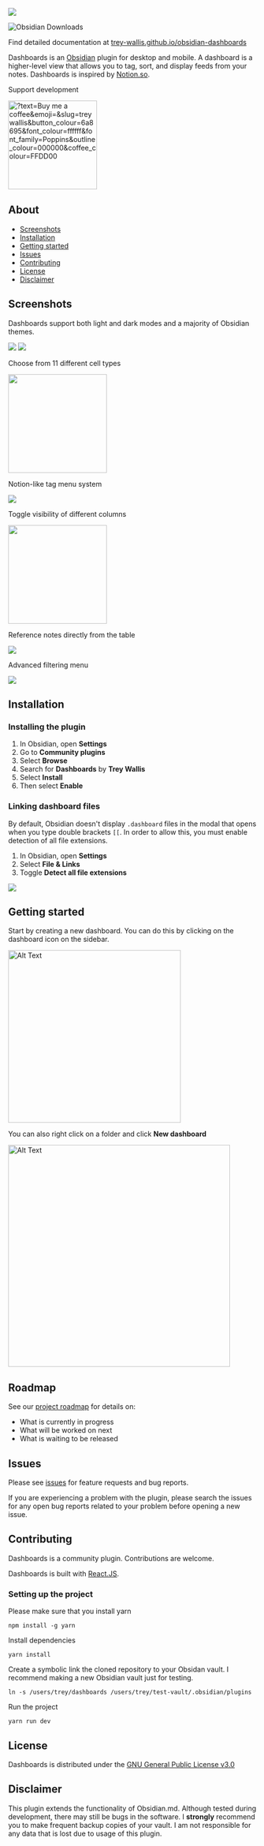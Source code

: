 ![](/cover.png)

![Obsidian Downloads](https://img.shields.io/badge/dynamic/json?logo=obsidian&color=%23483699&label=downloads&query=%24%5B%22notion-like-tables%22%5D.downloads&url=https%3A%2F%2Fraw.githubusercontent.com%2Fobsidianmd%2Fobsidian-releases%2Fmaster%2Fcommunity-plugin-stats.json)

Find detailed documentation at [trey-wallis.github.io/obsidian-dashboards](https://trey-wallis.github.io/obsidian-dashboards)

Dashboards is an [Obsidian](https://obsidian.md/) plugin for desktop and mobile. A dashboard is a higher-level view that allows you to tag, sort, and display feeds from your notes. Dashboards is inspired by [Notion.so](https://www.notion.so/).

Support development

<a href="https://buymeacoffee.com/treywallis" target="_blank" rel="noopener">
<img width="180px" src="https://img.buymeacoffee.com/button-api/?text=Buy me a coffee&amp;emoji=&amp;slug=treywallis&amp;button_colour=6a8695&amp;font_colour=ffffff&amp;font_family=Poppins&amp;outline_colour=000000&amp;coffee_colour=FFDD00" referrerpolicy="no-referrer" alt="?text=Buy me a coffee&amp;emoji=&amp;slug=treywallis&amp;button_colour=6a8695&amp;font_colour=ffffff&amp;font_family=Poppins&amp;outline_colour=000000&amp;coffee_colour=FFDD00"></a>

## About

-   [Screenshots](#screenshots)
-   [Installation](#installation)
-   [Getting started](#getting-started)
-   [Issues](#issues)
-   [Contributing](#contributing)
-   [License](#license)
-   [Disclaimer](#disclaimer)

## Screenshots

Dashboards support both light and dark modes and a majority of Obsidian themes.

![](/assets/light-mode.png)
![](/assets/dark-mode.png)

Choose from 11 different cell types

<img src="./assets/type-menu.png" width="200">

Notion-like tag menu system

![](/assets/tag-menu.png)

Toggle visibility of different columns

<img src="./assets/toggle-menu.png" width="200">

Reference notes directly from the table

![](/assets/file-menu.png)

Advanced filtering menu

![](/assets/filter-menu.png)

## Installation

### Installing the plugin

1. In Obsidian, open **Settings**
2. Go to **Community plugins**
3. Select **Browse**
4. Search for **Dashboards** by **Trey Wallis**
5. Select **Install**
6. Then select **Enable**

### Linking dashboard files

By default, Obsidian doesn't display `.dashboard` files in the modal that opens when you type double brackets `[[`. In order to allow this, you must enable detection of all file extensions.

1. In Obsidian, open **Settings**
2. Select **File & Links**
3. Toggle **Detect all file extensions**

![](/assets/detect-all-extensions.png)

## Getting started

Start by creating a new dashboard. You can do this by clicking on the dashboard icon on the sidebar.

<img src="./assets/new-dashboard-sidebar.png" alt="Alt Text" width="350">

You can also right click on a folder and click **New dashboard**

<img src="./assets/new-dashboard-folder.png" alt="Alt Text" width="450">

## Roadmap

See our [project roadmap](https://github.com/users/trey-wallis/projects/2) for details on:

-   What is currently in progress
-   What will be worked on next
-   What is waiting to be released

## Issues

Please see [issues](https://github.com/trey-wallis/obsidian-dashboards/issues) for feature requests and bug reports.

If you are experiencing a problem with the plugin, please search the issues for any open bug reports related to your problem before opening a new issue.

## Contributing

Dashboards is a community plugin. Contributions are welcome.

Dashboards is built with [React.JS](https://react.dev/).

### Setting up the project

Please make sure that you install yarn

```shell
npm install -g yarn
```

Install dependencies

```shell
yarn install
```

Create a symbolic link the cloned repository to your Obsidan vault. I recommend making a new Obsidian vault just for testing.

```shell
ln -s /users/trey/dashboards /users/trey/test-vault/.obsidian/plugins
```

Run the project

```shell
yarn run dev
```

## License

Dashboards is distributed under the [GNU General Public License v3.0](https://github.com/trey-wallis/obsidian-dashboards/blob/master/LICENSE)

## Disclaimer

This plugin extends the functionality of Obsidian.md. Although tested during development, there may still be bugs in the software. I **strongly** recommend you to make frequent backup copies of your vault. I am not responsible for any data that is lost due to usage of this plugin.
